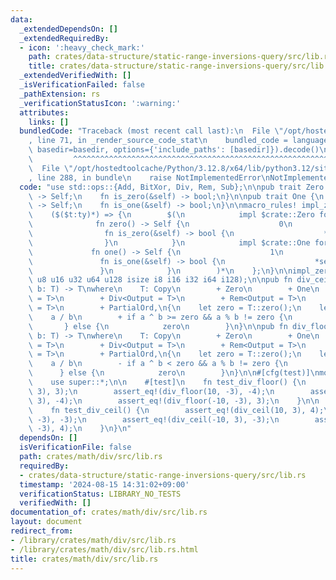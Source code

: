 ```yaml
---
data:
  _extendedDependsOn: []
  _extendedRequiredBy:
  - icon: ':heavy_check_mark:'
    path: crates/data-structure/static-range-inversions-query/src/lib.rs
    title: crates/data-structure/static-range-inversions-query/src/lib.rs
  _extendedVerifiedWith: []
  _isVerificationFailed: false
  _pathExtension: rs
  _verificationStatusIcon: ':warning:'
  attributes:
    links: []
  bundledCode: "Traceback (most recent call last):\n  File \"/opt/hostedtoolcache/Python/3.12.8/x64/lib/python3.12/site-packages/onlinejudge_verify/documentation/build.py\"\
    , line 71, in _render_source_code_stat\n    bundled_code = language.bundle(stat.path,\
    \ basedir=basedir, options={'include_paths': [basedir]}).decode()\n          \
    \         ^^^^^^^^^^^^^^^^^^^^^^^^^^^^^^^^^^^^^^^^^^^^^^^^^^^^^^^^^^^^^^^^^^^^^^^^^^^^^^^^^\n\
    \  File \"/opt/hostedtoolcache/Python/3.12.8/x64/lib/python3.12/site-packages/onlinejudge_verify/languages/rust.py\"\
    , line 288, in bundle\n    raise NotImplementedError\nNotImplementedError\n"
  code: "use std::ops::{Add, BitXor, Div, Rem, Sub};\n\npub trait Zero {\n    fn zero()\
    \ -> Self;\n    fn is_zero(&self) -> bool;\n}\n\npub trait One {\n    fn one()\
    \ -> Self;\n    fn is_one(&self) -> bool;\n}\n\nmacro_rules! impl_zero_one {\n\
    \    ($($t:ty)*) => {\n        $(\n            impl $crate::Zero for $t {\n  \
    \              fn zero() -> Self {\n                    0\n                }\n\
    \                fn is_zero(&self) -> bool {\n                    *self == 0\n\
    \                }\n            }\n            impl $crate::One for $t {\n   \
    \             fn one() -> Self {\n                    1\n                }\n \
    \               fn is_one(&self) -> bool {\n                    *self == 1\n \
    \               }\n            }\n        )*\n    };\n}\n\nimpl_zero_one!(usize\
    \ u8 u16 u32 u64 u128 isize i8 i16 i32 i64 i128);\n\npub fn div_ceil<T>(a: T,\
    \ b: T) -> T\nwhere\n    T: Copy\n        + Zero\n        + One\n        + Add<Output\
    \ = T>\n        + Div<Output = T>\n        + Rem<Output = T>\n        + BitXor<Output\
    \ = T>\n        + PartialOrd,\n{\n    let zero = T::zero();\n    let one = T::one();\n\
    \    a / b\n        + if a ^ b >= zero && a % b != zero {\n            one\n \
    \       } else {\n            zero\n        }\n}\n\npub fn div_floor<T>(a: T,\
    \ b: T) -> T\nwhere\n    T: Copy\n        + Zero\n        + One\n        + Sub<Output\
    \ = T>\n        + Div<Output = T>\n        + Rem<Output = T>\n        + BitXor<Output\
    \ = T>\n        + PartialOrd,\n{\n    let zero = T::zero();\n    let one = T::one();\n\
    \    a / b\n        - if a ^ b < zero && a % b != zero {\n            one\n  \
    \      } else {\n            zero\n        }\n}\n\n#[cfg(test)]\nmod tests {\n\
    \    use super::*;\n\n    #[test]\n    fn test_div_floor() {\n        assert_eq!(div_floor(10,\
    \ 3), 3);\n        assert_eq!(div_floor(10, -3), -4);\n        assert_eq!(div_floor(-10,\
    \ 3), -4);\n        assert_eq!(div_floor(-10, -3), 3);\n    }\n\n    #[test]\n\
    \    fn test_div_ceil() {\n        assert_eq!(div_ceil(10, 3), 4);\n        assert_eq!(div_ceil(10,\
    \ -3), -3);\n        assert_eq!(div_ceil(-10, 3), -3);\n        assert_eq!(div_ceil(-10,\
    \ -3), 4);\n    }\n}\n"
  dependsOn: []
  isVerificationFile: false
  path: crates/math/div/src/lib.rs
  requiredBy:
  - crates/data-structure/static-range-inversions-query/src/lib.rs
  timestamp: '2024-08-15 14:31:02+09:00'
  verificationStatus: LIBRARY_NO_TESTS
  verifiedWith: []
documentation_of: crates/math/div/src/lib.rs
layout: document
redirect_from:
- /library/crates/math/div/src/lib.rs
- /library/crates/math/div/src/lib.rs.html
title: crates/math/div/src/lib.rs
---
```

